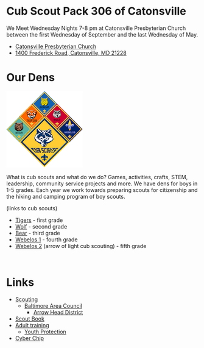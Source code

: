 # Cub Scout Pack 306 of Catonsville #

We Meet Wednesday Nights 7-8 pm at Catonsville Presbyterian Church between the first Wednesday of September and the last Wednesday of May.

* [Catonsville Presbyterian Church](http://www.catonsvillepresb.org) <i class="fas fa-external-link-alt"></i>
* [1400 Frederick Road, Catonsville, MD 21228](https://goo.gl/maps/4m8ACB65TAn) <i class="fas fa-map-marker-alt"></i>

# Our Dens #
![alt text](images/CubScouts-ranks-small.png "cub scout ranks")

What is cub scouts and what do we do? Games, activities, crafts, STEM, leadership, community service projects and more. We have dens for boys in 1-5 grades. Each year we work towards preparing scouts for citizenship and the hiking and camping program of boy scouts.

(links to cub scouts)

* [Tigers](dens/tiger/) - first grade
* [Wolf](dens/wolf/) - second grade
* [Bear](dens/bear/) - third grade
* [Webelos 1](dens/webelos1) - fourth grade
* [Webelos 2](dens/webelos2/) (arrow of light cub scouting) - fifth grade

<br clear="both">

# Links #
* [Scouting](https://www.scouting.org)
    * [Baltimore Area Council](http://www.baltimorebsa.org)
        * [Arrow Head District](http://www.baltimorebsa.org/2409)
* [Scout Book](https://www.scoutbook.com)
* [Adult training](https://www.scouting.org/training/adult/)
    * [Youth Protection](https://www.scouting.org/training/youth-protection/)
* [Cyber Chip](https://www.scouting.org/training/youth-protection/cyber-chip/)
